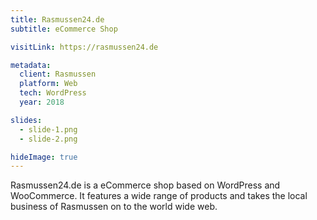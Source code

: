 ```yaml
---
title: Rasmussen24.de
subtitle: eCommerce Shop

visitLink: https://rasmussen24.de

metadata:
  client: Rasmussen
  platform: Web
  tech: WordPress
  year: 2018

slides:
  - slide-1.png
  - slide-2.png

hideImage: true
---
```


Rasmussen24.de is a eCommerce shop based on WordPress and WooCommerce. It features a wide range of products and takes the local business of Rasmussen on to the world wide web.
